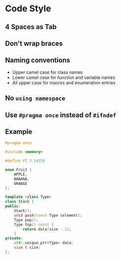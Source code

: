 # Code Style

## 4 Spaces as Tab

## Don't wrap braces

## Naming conventions
* Upper camel case for class names
* Lower camel case for function and variable names
* All upper case for macros and enumeration entries

## No `using namespace`

## Use `#pragma once` instead of `#ifndef`

## Example
```c++
#pragma once

#include <memory>

#define PI 3.14159

enum Fruit {
    APPLE,
    BANANA,
    ORANGE
};

template <class Type>
class Stack {
public:
    Stack();
    void push(const Type &element);
    Type pop();
    Type top() const {
        return data[size - 1];
    }
private:
    std::unique_ptr<Type> data;
    size_t size;
};
```